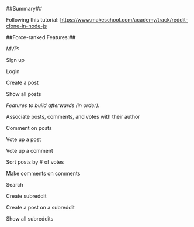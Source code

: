 ##Summary##

Following this tutorial: https://www.makeschool.com/academy/track/reddit-clone-in-node-js


##Force-ranked Features:##

*MVP:*

Sign up

Login

Create a post

Show all posts


*Features to build afterwards (in order):*

Associate posts, comments, and votes with their author

Comment on posts

Vote up a post

Vote up a comment

Sort posts by # of votes

Make comments on comments

Search

Create subreddit

Create a post on a subreddit

Show all subreddits
